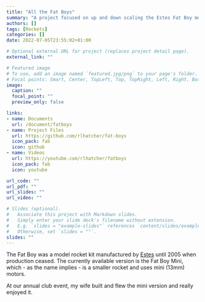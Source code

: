 ```yaml
---
title: "All the Fat Boys"
summary: "A project focused on up and down scaling the Estes Fat Boy model rocket."
authors: []
tags: [Rockets]
categories: []
date: 2022-07-05T23:55:02+01:00

# Optional external URL for project (replaces project detail page).
external_link: ""

# Featured image
# To use, add an image named `featured.jpg/png` to your page's folder.
# Focal points: Smart, Center, TopLeft, Top, TopRight, Left, Right, BottomLeft, Bottom, BottomRight.
image:
  caption: ""
  focal_point: ""
  preview_only: false

links:
- name: Documents
  url: /document/fatboys
- name: Project Files
  url: https://github.com/rlhatcher/fat-boys
  icon_pack: fab
  icon: github
- name: Videos
  url: https://youtube.com/rlhatcher/fatboys
  icon_pack: fab
  icon: youtube

url_code: ""
url_pdf: ""
url_slides: ""
url_video: ""

# Slides (optional).
#   Associate this project with Markdown slides.
#   Simply enter your slide deck's filename without extension.
#   E.g. `slides = "example-slides"` references `content/slides/example-slides.md`.
#   Otherwise, set `slides = ""`.
slides: ""
---
```


The Fat Boy was a model rocket kit manufactured by [Estes](https://estesrockets.com) until 2005 when production ceased. The currently available version is the Fat Boy Mini, which - as the name implies - is a smaller rocket and uses mini (13mm) motors.

At our annual club event, my wife built and flew the mini version and really enjoyed it.
